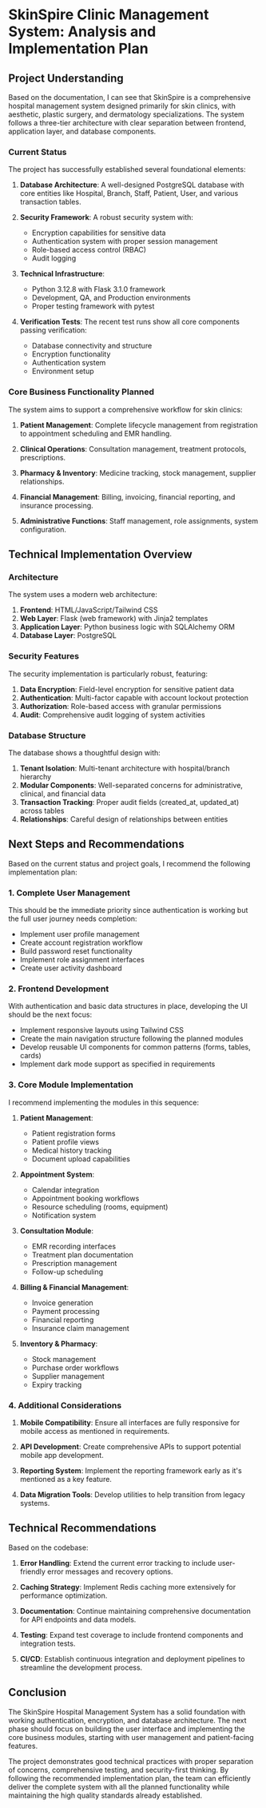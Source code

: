 # SkinSpire Clinic Management System: Analysis and Implementation Plan

## Project Understanding

Based on the documentation, I can see that SkinSpire is a comprehensive hospital management system designed primarily for skin clinics, with aesthetic, plastic surgery, and dermatology specializations. The system follows a three-tier architecture with clear separation between frontend, application layer, and database components.

### Current Status

The project has successfully established several foundational elements:

1. **Database Architecture**: A well-designed PostgreSQL database with core entities like Hospital, Branch, Staff, Patient, User, and various transaction tables.

2. **Security Framework**: A robust security system with:
   - Encryption capabilities for sensitive data
   - Authentication system with proper session management
   - Role-based access control (RBAC)
   - Audit logging

3. **Technical Infrastructure**:
   - Python 3.12.8 with Flask 3.1.0 framework
   - Development, QA, and Production environments
   - Proper testing framework with pytest

4. **Verification Tests**: The recent test runs show all core components passing verification:
   - Database connectivity and structure
   - Encryption functionality 
   - Authentication system
   - Environment setup

### Core Business Functionality Planned

The system aims to support a comprehensive workflow for skin clinics:

1. **Patient Management**: Complete lifecycle management from registration to appointment scheduling and EMR handling.

2. **Clinical Operations**: Consultation management, treatment protocols, prescriptions.

3. **Pharmacy & Inventory**: Medicine tracking, stock management, supplier relationships.

4. **Financial Management**: Billing, invoicing, financial reporting, and insurance processing.

5. **Administrative Functions**: Staff management, role assignments, system configuration.

## Technical Implementation Overview

### Architecture

The system uses a modern web architecture:

1. **Frontend**: HTML/JavaScript/Tailwind CSS
2. **Web Layer**: Flask (web framework) with Jinja2 templates
3. **Application Layer**: Python business logic with SQLAlchemy ORM
4. **Database Layer**: PostgreSQL

### Security Features

The security implementation is particularly robust, featuring:

1. **Data Encryption**: Field-level encryption for sensitive patient data
2. **Authentication**: Multi-factor capable with account lockout protection
3. **Authorization**: Role-based access with granular permissions
4. **Audit**: Comprehensive audit logging of system activities

### Database Structure

The database shows a thoughtful design with:

1. **Tenant Isolation**: Multi-tenant architecture with hospital/branch hierarchy
2. **Modular Components**: Well-separated concerns for administrative, clinical, and financial data
3. **Transaction Tracking**: Proper audit fields (created_at, updated_at) across tables
4. **Relationships**: Careful design of relationships between entities

## Next Steps and Recommendations

Based on the current status and project goals, I recommend the following implementation plan:

### 1. Complete User Management

This should be the immediate priority since authentication is working but the full user journey needs completion:

- Implement user profile management
- Create account registration workflow
- Build password reset functionality
- Implement role assignment interfaces
- Create user activity dashboard

### 2. Frontend Development

With authentication and basic data structures in place, developing the UI should be the next focus:

- Implement responsive layouts using Tailwind CSS
- Create the main navigation structure following the planned modules
- Develop reusable UI components for common patterns (forms, tables, cards)
- Implement dark mode support as specified in requirements

### 3. Core Module Implementation

I recommend implementing the modules in this sequence:

1. **Patient Management**:
   - Patient registration forms 
   - Patient profile views
   - Medical history tracking
   - Document upload capabilities

2. **Appointment System**:
   - Calendar integration
   - Appointment booking workflows
   - Resource scheduling (rooms, equipment)
   - Notification system

3. **Consultation Module**:
   - EMR recording interfaces
   - Treatment plan documentation
   - Prescription management
   - Follow-up scheduling

4. **Billing & Financial Management**:
   - Invoice generation
   - Payment processing
   - Financial reporting
   - Insurance claim management

5. **Inventory & Pharmacy**:
   - Stock management
   - Purchase order workflows
   - Supplier management
   - Expiry tracking

### 4. Additional Considerations

1. **Mobile Compatibility**: Ensure all interfaces are fully responsive for mobile access as mentioned in requirements.

2. **API Development**: Create comprehensive APIs to support potential mobile app development.

3. **Reporting System**: Implement the reporting framework early as it's mentioned as a key feature.

4. **Data Migration Tools**: Develop utilities to help transition from legacy systems.

## Technical Recommendations

Based on the codebase:

1. **Error Handling**: Extend the current error tracking to include user-friendly error messages and recovery options.

2. **Caching Strategy**: Implement Redis caching more extensively for performance optimization.

3. **Documentation**: Continue maintaining comprehensive documentation for API endpoints and data models.

4. **Testing**: Expand test coverage to include frontend components and integration tests.

5. **CI/CD**: Establish continuous integration and deployment pipelines to streamline the development process.

## Conclusion

The SkinSpire Hospital Management System has a solid foundation with working authentication, encryption, and database architecture. The next phase should focus on building the user interface and implementing the core business modules, starting with user management and patient-facing features.

The project demonstrates good technical practices with proper separation of concerns, comprehensive testing, and security-first thinking. By following the recommended implementation plan, the team can efficiently deliver the complete system with all the planned functionality while maintaining the high quality standards already established.